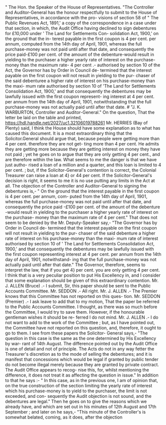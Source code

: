 " The Hon. the Speaker of the House of Representatives. "The Controller and Auditor-General has the honour respectfully to submit to the House of Representatives, in accordance with the pro- visions of section 58 of " The Public Revenues Act, 1891,' a copy of the correspondence in a case under that section, in which, the Audit Office having declined to sign debentures for £10,000 under ' The Land for Settlements Con- solidation Act, 1900,' on the ground that the in- terest payable in the first coupon is 4 per cent. per annum, computed from the 14th day of April, 1901, whereas the full purchase-money was not paid until after that date, and consequently the price paid-£100 per cent. of the amount of the debenture-would result in yielding to the purchaser a higher yearly rate of interest on the purchase-money than the maximum rate- 4 per cent .- authorised by section 10 of the Act, the Governor has by Order in Council de- termined that the interest payable on the first coupon will not result in yielding to the pur- chaser of the said debenturee a higher rate of interest on his purchase-money than the maxi- mum rate authorised by section 10 of 'The Land for Settlements Consolidation Act, 1900,' and that consequently the debentures may be lawfully issued with the first coupon represent- ing interest at 4 per cent. per annum from the 14th day of April, 1901, notwithstanding that the full purchase-money was not actually paid until after that date. # "J. K. WARBURTON, Controller and Auditor-General." On the question, That the letter be laid on the table and printed, https://hdl.handle.net/2027/uc1.32106019788261 Mr. HERRIES (Bay of Plenty) said, I think the House should have some explanation as to what has caused this document. It is a most extraordinary thing that the Solicitor.General should argue that, because people were getting more than 4 per cent. therefore they are not get- ting more than 4 per cent. He admits they are getting more because they are getting interest on money they have not paid ; yet he goes on to argue that they are only getting 4 per cent., and are therefore within the law. What seems to me the danger is that we have just autho- rised a loan of a million and a quarter, and this loan is limited to 4 per cent. ; but, if the Solicitor-General's contention is correct, the Colonial Treasurer can raise a loan at 4} or 44 per cent. If the Solicitor-General's decision is right, it seems to me it is no use putting any limits in the Act at all. The objection of the Controller and Auditor-General to signing the debentures is,- " On the ground that the interest payable in the first coupon is 4 per cent. per annum, com- puted from the 14th day of April, 1901, whereas the full purchase-money was not paid until after that date, and consequently the price paid -£100 per cent. of the amount of the debenture -would result in yielding to the purchaser a higher yearly rate of interest on the purchase- money than the maximum rate of 4 per cent." That does not seem to be denied by the Mr. Deputy-Speaker say,- "The Governor has by Order in Council de- termined that the interest payable on the first coupon will not result in yielding to the pur- chaser of the said debenture a higher rate of interest on his purchase-money than the maxi- mum rate of interest authorised by section 10 of ' The Land for Settlements Consolidation Act, 1900,' and that consequently the debentures may be lawfully issued with the first coupon representing interest at 4 per cent. per annum from the 14th day of April, 1901, notwithstand- ing that the full purchase-money was not actually paid until after that date." The Governor, therefore, seems to interpret the law, that if you get 4} per cent. you are only getting 4 per cent. I think that is a very peculiar position to put His Excellency in, and I consider that some explanation should be given of this extraordinary contention. Mr. J. ALLEN (Bruce) .- I submit, Sir, this paper should be sent to the Public Accounts Committee. Mr. SEDDON .- All right. Mr. J. ALLEN .- The Premier knows that this Committee has not reported on this ques- tion. Mr. SEDDON (Premier) .- I ask leave to add that to my motion, That the paper be referred to the Public Accounts Committee. I thought, as there was so much before the Committee, I would try to save them. However, if the honourable gentleman wishes it should be re- ferred I do not mind. Mr. J. ALLEN .- I do not want to add to the work of the Committee ; but, as I have pointed out, the Committee have not reported on this question, and, therefore, it ought to go to them. I see from these papers the Solicitor- General says,- "The question in this case is the same as the one determined by His Excellency by war- rant of 14th August. The difference pointed out by the Audit Office is one of detail and not of principle. The Acts do not in any way fetter the Treasurer's discretion as to the mode of selling the debentures; and it is manifest that concessions which would be legal if granted by public tender do not become illegal merely because they are granted by private contract. The Audit Office appears to recog- nise this, for, whilst mentioning the difference, it does not treat it as affecting the question in issue." In addition to that he says :- " In this case, as in the previous one, I am of opinion that, on the true construction of the section limiting the yearly rate of interest which his purchase-money is to yield to the purchaser, the limit is not exceeded, and con- sequently the Audit objection is not sound, and the debentures are legal." Then he goes on to give the reasons which we already have, and which are set out in his minutes of 12th August and 17th September ; and later on he says,- "This minute of the Controller's is somewhat belated, coming, as it does, after the objection 